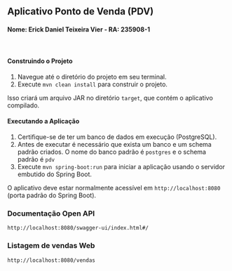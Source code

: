## Aplicativo Ponto de Venda (PDV)

#### Nome: Erick Daniel Teixeira Vier - RA: 235908-1

<br>

#### Construindo o Projeto

1. Navegue até o diretório do projeto em seu terminal.
2. Execute `mvn clean install` para construir o projeto.

Isso criará um arquivo JAR no diretório `target`, que contém o aplicativo compilado.

#### Executando a Aplicação

1. Certifique-se de ter um banco de dados em execução (PostgreSQL).
2. Antes de executar é necessário que exista um banco e um schema padrão criados. O nome do banco padrão é `postgres` e o schema padrão é `pdv`
3. Execute `mvn spring-boot:run` para iniciar a aplicação usando o servidor embutido do Spring Boot.

O aplicativo deve estar normalmente acessível em `http://localhost:8080` (porta padrão do Spring Boot).

### Documentação Open API
`http://localhost:8080/swagger-ui/index.html#/`

### Listagem de vendas Web
`http://localhost:8080/vendas`


